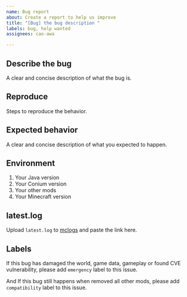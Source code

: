 ```yaml
---
name: Bug report
about: Create a report to help us improve
title: "[Bug] the bug description "
labels: bug, help wanted
assignees: cao-awa

---
```


## Describe the bug
A clear and concise description of what the bug is.

## Reproduce
Steps to reproduce the behavior.

## Expected behavior
A clear and concise description of what you expected to happen.

## Environment
1. Your Java version
2. Your Conium version
3. Your other mods
4. Your Minecraft version

## latest.log
Upload ```latest.log``` to [mclogs](https://mclo.gs/) and paste the link here.

## Labels
If this bug has damaged the world, game data, gameplay or found CVE vulnerability, please add ```emergency``` label to this issue.

And If this bug still happens when removed all other mods, please add ```compatibility``` label to this issue.
